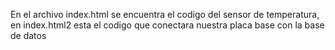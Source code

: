 En el archivo index.html se encuentra el codigo del sensor de temperatura, en index.html2 esta el codigo que conectara nuestra placa base con la base de datos
